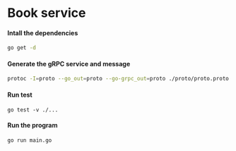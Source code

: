 # Book service


#### Intall the dependencies
```sh
go get -d
```

#### Generate the gRPC service and message
```sh
protoc -I=proto --go_out=proto --go-grpc_out=proto ./proto/proto.proto
```

#### Run test
```
go test -v ./...
```

#### Run the program
```sh
go run main.go
```